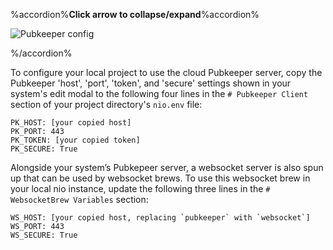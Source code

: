 %accordion%**Click arrow to collapse/expand**%accordion%

![Pubkeeper config](/img/pubkeeper-edit-modal.png)

%/accordion%


To configure your local project to use the cloud Pubkeeper server, copy the Pubkeeper 'host', 'port', 'token', and 'secure' settings shown in your system's edit modal to the following four lines in the `# Pubkeeper Client` section of your project directory's `nio.env` file:

  ```
  PK_HOST: [your copied host]
  PK_PORT: 443
  PK_TOKEN: [your copied token]
  PK_SECURE: True
  ```

Alongside your system’s Pubkepeer server, a websocket server is also spun up that can be used by websocket brews. To use this websocket brew in your local nio instance, update the following three lines in the `# WebsocketBrew Variables` section:

  ```
  WS_HOST: [your copied host, replacing `pubkeeper` with `websocket`]
  WS_PORT: 443
  WS_SECURE: True
  ```
